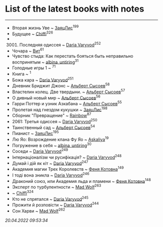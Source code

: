 # List of the latest books with notes
---

* Вторая жизнь Уве ~ [ЗаяцЛис](users/112/112388384595246311466-google)<sup>199</sup>
* Будущее ~ [Chiffi](users/105/105831994080785626680-google)<sup>326</sup>
* 3001. Последняя одиссея ~ [Daria Varyvod](users/829/829893410524253-facebook)<sup>252</sup>
* Чочара ~ [Вит](users/300/300273923-vkontakte)<sup>61</sup>
* Чувство стыда: Как перестать бояться быть неправильно воспринятым ~ [albina_untiring](users/257/2579695-vkontakte)<sup>31</sup>
* Голодные игры 1 ~ [](users/153/1537586159620888-facebook)<sup>71</sup>
* Книга ~ [](users/107/107964573981658495430-google)<sup>1</sup>
* Божа кара ~ [Daria Varyvod](users/829/829893410524253-facebook)<sup>251</sup>
* Дневник Бриджит Джонс ~ [Альберт Сысоев](users/474/47446642-vkontakte)<sup>58</sup>
* Властелин колец. Две твердыни. ~ [Альберт Сысоев](users/474/47446642-vkontakte)<sup>57</sup>
* О дивный новый мир ~ [Альберт Сысоев](users/474/47446642-vkontakte)<sup>56</sup>
* Гарри Поттер и узник Азкабана ~ [Альберт Сысоев](users/474/47446642-vkontakte)<sup>55</sup>
* Пролетая над гнездом кукушки ~ [ЗаяцЛис](users/112/112388384595246311466-google)<sup>198</sup>
* Сборник "Превращение" ~ [Rainbow](users/109/109787328219839805802-google)<sup>87</sup>
* 2061: Третья одиссея ~ [Daria Varyvod](users/829/829893410524253-facebook)<sup>250</sup>
* Таинственный сад ~ [Альберт Сысоев](users/474/47446642-vkontakte)<sup>54</sup>
* Пианист ~ [ЗаяцЛис](users/112/112388384595246311466-google)<sup>195</sup>
* Лю Яо: Возрождение клана Фу Яо ~ [Askaliya](users/326/326783541-vkontakte)<sup>19</sup>
* Погружение в себя ~ [albina_untiring](users/257/2579695-vkontakte)<sup>30</sup>
* Соседи ~ [Daria Varyvod](users/829/829893410524253-facebook)<sup>249</sup>
* Інтернаціоналізм чи русифікація? ~ [Daria Varyvod](users/829/829893410524253-facebook)<sup>248</sup>
* Думай і дій як кіт ~ [Daria Varyvod](users/829/829893410524253-facebook)<sup>247</sup>
* Академия магии Трех Королевств ~ [Феня Котовна](users/109/109746193906459706720-google)<sup>149</sup>
* І тоді вона зникла ~ [Daria Varyvod](users/829/829893410524253-facebook)<sup>246</sup>
* Драконий союз, или Академия льда и пламени ~ [Феня Котовна](users/109/109746193906459706720-google)<sup>148</sup>
* Эксперт по турбулентности ~ [Mad Wolf](users/947/94738840-vkontakte)<sup>263</sup>
*  ~ [Chiffi](users/105/105831994080785626680-google)<sup>324</sup>
* Кто не спрятался ~ [Daria Varyvod](users/829/829893410524253-facebook)<sup>245</sup>
* Прожити й розповісти ~ [Daria Varyvod](users/829/829893410524253-facebook)<sup>244</sup>
* Сон Харви ~ [Mad Wolf](users/947/94738840-vkontakte)<sup>262</sup>


_20.04.2022 09:53:34_
